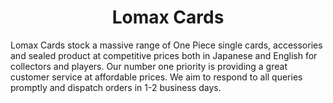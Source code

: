  <!DOCTYPE html>
<html>
<body>


<h1 style="text-align:center">Lomax Cards</h1>
<p>Lomax Cards stock a massive range of One Piece single cards, accessories and sealed product at competitive prices both in Japanese and English for collectors and players. Our number one priority is providing a great customer service at affordable prices. We aim to respond to all queries promptly and dispatch orders in 1-2 business days. 
</p>

</body>
</html> 

